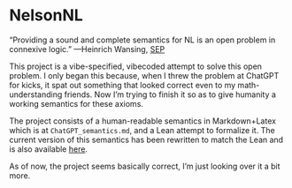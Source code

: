 # NelsonNL

“Providing a sound and complete semantics for NL is an open problem in connexive logic.” —Heinrich Wansing, [SEP](https://plato.stanford.edu/entries/logic-connexive/)

This project is a vibe-specified, vibecoded attempt to solve this open problem. I only began this because, when I threw the problem at ChatGPT for kicks, it spat out something that looked correct even to my math-understanding friends. Now I’m trying to finish it so as to give humanity a working semantics for these axioms.

The project consists of a human-readable semantics in Markdown+Latex which is at `ChatGPT_semantics.md`, and a Lean attempt to formalize it. The current version of this semantics has been rewritten to match the Lean and is also available [here](https://thiago-gpt.blogspot.com/2025/10/lean-aligned-semantics-for-e-nelsons.html).

As of now, the project seems basically correct, I’m just looking over it a bit more.